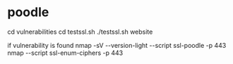 # poodle

cd vulnerabilities
cd testssl.sh
./testssl.sh website


if vulnerability is found 
nmap -sV --version-light --script ssl-poodle -p 443
nmap --script ssl-enum-ciphers -p 443
